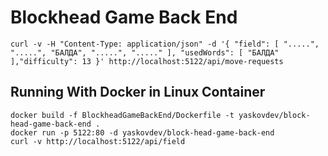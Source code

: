 # Blockhead Game Back End

```shell
curl -v -H "Content-Type: application/json" -d '{ "field": [ ".....", ".....", "БАЛДА", ".....", "....." ], "usedWords": [ "БАЛДА" ],"difficulty": 13 }' http://localhost:5122/api/move-requests
```

## Running With Docker in Linux Container

```shell
docker build -f BlockheadGameBackEnd/Dockerfile -t yaskovdev/block-head-game-back-end .
docker run -p 5122:80 -d yaskovdev/block-head-game-back-end
curl -v http://localhost:5122/api/field
```
